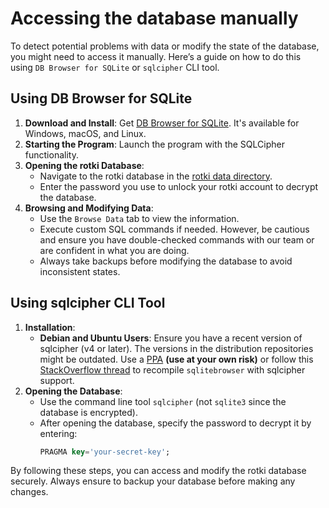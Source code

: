 # Accessing the database manually

To detect potential problems with data or modify the state of the database, you might need to access it manually. Here’s a guide on how to do this using `DB Browser for SQLite` or `sqlcipher` CLI tool.

## Using DB Browser for SQLite

1. **Download and Install**: Get [DB Browser for SQLite](https://sqlitebrowser.org/dl/). It's available for Windows, macOS, and Linux.
2. **Starting the Program**: Launch the program with the SQLCipher functionality.
3. **Opening the rotki Database**:
   - Navigate to the rotki database in the [rotki data directory](/usage-guides/data-directory.html#rotki-data-directory).
   - Enter the password you use to unlock your rotki account to decrypt the database.
4. **Browsing and Modifying Data**:
   - Use the `Browse Data` tab to view the information.
   - Execute custom SQL commands if needed. However, be cautious and ensure you have double-checked commands with our team or are confident in what you are doing.
   - Always take backups before modifying the database to avoid inconsistent states.

## Using sqlcipher CLI Tool

1. **Installation**:
   - **Debian and Ubuntu Users**: Ensure you have a recent version of sqlcipher (v4 or later). The versions in the distribution repositories might be outdated. Use a [PPA](https://launchpad.net/ubuntu/+ppas) **(use at your own risk)** or follow this [StackOverflow thread](https://stackoverflow.com/questions/48105035/sqlite-browser-without-sqlcipher-support-in-ubuntu) to recompile `sqlitebrowser` with sqlcipher support.
2. **Opening the Database**:
   - Use the command line tool `sqlcipher` (not `sqlite3` since the database is encrypted).
   - After opening the database, specify the password to decrypt it by entering:
     ```sql
     PRAGMA key='your-secret-key';
     ```

By following these steps, you can access and modify the rotki database securely. Always ensure to backup your database before making any changes.
